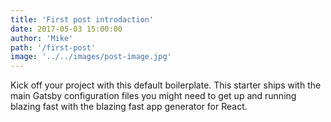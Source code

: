 ```yaml
---
title: 'First post introdaction'
date: 2017-05-03 15:00:00
author: 'Mike'
path: '/first-post'
image: '../../images/post-image.jpg'
---
```


Kick off your project with this default boilerplate. This starter ships with the main Gatsby configuration files you might need to get up and running blazing fast with the blazing fast app generator for React.